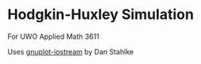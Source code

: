 # Hodgkin-Huxley Simulation

For UWO Applied Math 3611 


Uses [gnuplot-iostream](https://github.com/dstahlke/gnuplot-iostream) by Dan Stahlke
